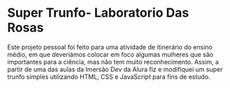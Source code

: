 # Super Trunfo- Laboratorio Das Rosas
Este projeto pessoal foi feito para uma atividade de itinerário do ensino médio,
em que deveriámos colocar em foco algumas mulheres que são importantes
para a ciência, mas não tem muito reconhecimento.
Assim, a partir de uma das aulas da Imersão Dev da Alura fiz e modifiquei um super trunfo simples
utilizando HTML, CSS e JavaScript para fins de estudo.
